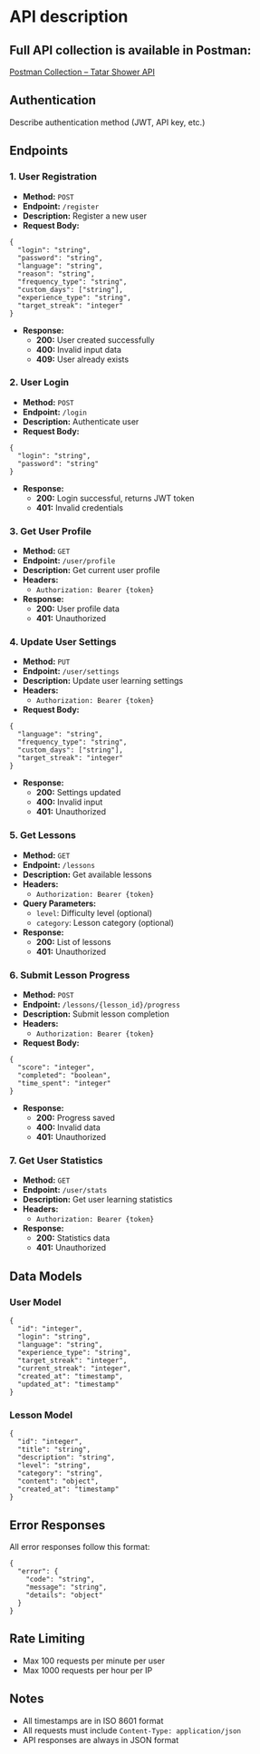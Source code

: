 # API description

## Full API collection is available in Postman:  

[Postman Collection – Tatar Shower API](https://www.postman.com/pon4ik7/tatarshower/collection/kh8lsf5/tatar-shower-api?action=share&creator=45796036)


## Authentication
Describe authentication method (JWT, API key, etc.)

## Endpoints

### 1. User Registration
- **Method:** `POST`
- **Endpoint:** `/register`
- **Description:** Register a new user
- **Request Body:**
```
{
  "login": "string",
  "password": "string",
  "language": "string",
  "reason": "string",
  "frequency_type": "string",
  "custom_days": ["string"],
  "experience_type": "string",
  "target_streak": "integer"
}
```
- **Response:** 
  - **200:** User created successfully
  - **400:** Invalid input data
  - **409:** User already exists

### 2. User Login
- **Method:** `POST`
- **Endpoint:** `/login`
- **Description:** Authenticate user
- **Request Body:**
```
{
  "login": "string",
  "password": "string"
}
```
- **Response:**
  - **200:** Login successful, returns JWT token
  - **401:** Invalid credentials

### 3. Get User Profile
- **Method:** `GET`
- **Endpoint:** `/user/profile`
- **Description:** Get current user profile
- **Headers:**
  - `Authorization: Bearer {token}`
- **Response:**
  - **200:** User profile data
  - **401:** Unauthorized

### 4. Update User Settings
- **Method:** `PUT`
- **Endpoint:** `/user/settings`
- **Description:** Update user learning settings
- **Headers:**
  - `Authorization: Bearer {token}`
- **Request Body:**
```
{
  "language": "string",
  "frequency_type": "string",
  "custom_days": ["string"],
  "target_streak": "integer"
}
```
- **Response:**
  - **200:** Settings updated
  - **400:** Invalid input
  - **401:** Unauthorized

### 5. Get Lessons
- **Method:** `GET`
- **Endpoint:** `/lessons`
- **Description:** Get available lessons
- **Headers:**
  - `Authorization: Bearer {token}`
- **Query Parameters:**
  - `level`: Difficulty level (optional)
  - `category`: Lesson category (optional)
- **Response:**
  - **200:** List of lessons
  - **401:** Unauthorized

### 6. Submit Lesson Progress
- **Method:** `POST`
- **Endpoint:** `/lessons/{lesson_id}/progress`
- **Description:** Submit lesson completion
- **Headers:**
  - `Authorization: Bearer {token}`
- **Request Body:**
```
{
  "score": "integer",
  "completed": "boolean",
  "time_spent": "integer"
}
```
- **Response:**
  - **200:** Progress saved
  - **400:** Invalid data
  - **401:** Unauthorized

### 7. Get User Statistics
- **Method:** `GET`
- **Endpoint:** `/user/stats`
- **Description:** Get user learning statistics
- **Headers:**
  - `Authorization: Bearer {token}`
- **Response:**
  - **200:** Statistics data
  - **401:** Unauthorized

## Data Models

### User Model
```
{
  "id": "integer",
  "login": "string",
  "language": "string",
  "experience_type": "string",
  "target_streak": "integer",
  "current_streak": "integer",
  "created_at": "timestamp",
  "updated_at": "timestamp"
}
```

### Lesson Model
```
{
  "id": "integer",
  "title": "string",
  "description": "string",
  "level": "string",
  "category": "string",
  "content": "object",
  "created_at": "timestamp"
}
```

## Error Responses

All error responses follow this format:
```
{
  "error": {
    "code": "string",
    "message": "string",
    "details": "object"
  }
}
```

## Rate Limiting
- Max 100 requests per minute per user
- Max 1000 requests per hour per IP

## Notes
- All timestamps are in ISO 8601 format
- All requests must include `Content-Type: application/json`
- API responses are always in JSON format
